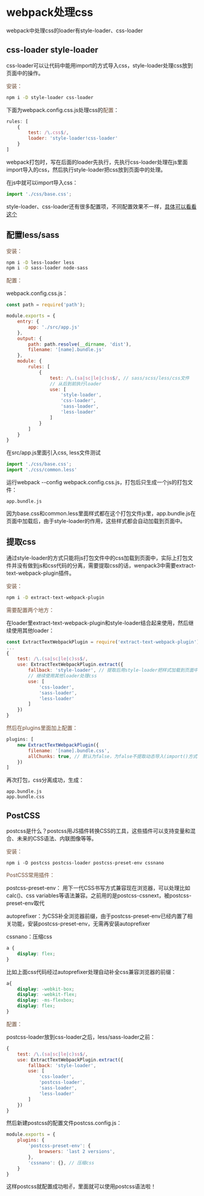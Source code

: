 # webpack处理css

webpack中处理css的loader有style-loader、css-loader

## css-loader style-loader

css-loader可以让代码中能用import的方式导入css，style-loader处理css放到页面中的操作。

<font color=#6f4e37>安装：</font>

```bash
npm i -D style-loader css-loader
```

下面为webpack.config.css.js处理css的<font color=#6f4e37>配置</font>：

```js
rules: [
    {
        test: /\.css$/,
        loader: 'style-loader!css-loader'
    }
]
```
webpack打包时，写在后面的loader先执行，先执行css-loader处理在js里面import导入的css，然后执行style-loader把css放到页面中的处理。

在js中就可以import导入css：

```js
import './css/base.css';
```

style-loader、css-loader还有很多配置项，不同配置效果不一样，[具体可以看看这个](https://blog.csdn.net/TyrionJ/article/details/79288287)

## 配置less/sass

<font color=#6f4e37>安装：</font>

```bash
npm i -D less-loader less
npm i -D sass-loader node-sass
```

<font color=#6f4e37>配置：</font>

webpack.config.css.js：

```js
const path = require('path');

module.exports = {
    entry: {
        app: './src/app.js'
    },
    output: {
        path: path.resolve(__dirname, 'dist'),
        filename: '[name].bundle.js'
    },
    module: {
        rules: [
            {
                test: /\.(sa|sc|le|c)ss$/, // sass/scss/less/css文件
                // 从后到前执行loader
                use: [
                    'style-loader',
                    'css-loader',
                    'sass-loader',
                    'less-loader'
                ]
            }
        ]
    }
}
```
在src/app.js里面引入css, less文件测试

```js
import './css/base.css';
import './css/common.less'
```
运行webpack --config webpack.config.css.js，打包后只生成一个js的打包文件：

```
app.bundle.js
```
因为base.css和common.less里面样式都在这个打包文件js里，app.bundle.js在页面中加载后，由于style-loader的作用，这些样式都会自动加载到页面中。

## 提取css

通过style-loader的方式只能将js打包文件中的css加载到页面中，实际上打包文件并没有做到js和css代码的分离，需要提取css的话，wenpack3中需要extract-text-webpack-plugin插件。

<font color=#6f4e37>安装：</font>

```bash
npm i -D extract-text-webpack-plugin
```

<font color=#6f4e37>需要配置两个地方：</font>

在loader里extract-text-webpack-plugin和style-loader结合起来使用，然后继续使用其他loader：

```js
const ExtractTextWebpackPlugin = require('extract-text-webpack-plugin');
...
{
    test: /\.(sa|sc|le|c)ss$/,
    use: ExtractTextWebpackPlugin.extract({
        fallback: 'style-loader', // 提取后用style-loader把样式加载到页面中
        // 继续使用其他loader处理css
        use: [
            'css-loader',
            'sass-loader',
            'less-loader'
        ]
    })
}
```

<font color=#6f4e37>然后在plugins里面加上配置：</font>

```js
plugins: [
    new ExtractTextWebpackPlugin({
        filename: '[name].bundle.css',
        allChunks: true, // 默认为false，为false不提取动态导入(import()方式)的模块的css文件
    })
]
```
再次打包，css分离成功，生成：

```
app.bundle.js
app.bundle.css
```

## PostCSS

postcss是什么？postcss用JS插件转换CSS的工具，这些插件可以支持变量和混合、未来的CSS语法、内联图像等等。

<font color=#6f4e37>安装：</font>

```
npm i -D postcss postcss-loader postcss-preset-env cssnano
```

<font color=#6f4e37>PostCSS常用插件：</font>

postcss-preset-env： 用下一代CSS书写方式兼容现在浏览器，可以处理比如calc()、css variables等语法兼容。之前用的是postcss-cssnext，被postcss-preset-env取代

autoprefixer：为CSS补全浏览器前缀，由于postcss-preset-env已经内置了相关功能，安装postcss-preset-env，无需再安装autoprefixer

cssnano：压缩css

```css
a {
    display: flex;
}
```
比如上面css代码经过autoprefixer处理自动补全css兼容浏览器的前缀：

```css
a{
    display: -webkit-box;
    display: -webkit-flex;
    display: -ms-flexbox;
    display: flex;
}
```

<font color=#6f4e37>配置：</font>

postcss-loader放到css-loader之后，less/sass-loader之前：

```js
{
    test: /\.(sa|sc|le|c)ss$/,
    use: ExtractTextWebpackPlugin.extract({
        fallback: 'style-loader', 
        use: [
            'css-loader',
            'postcss-loader',
            'sass-loader',
            'less-loader'
        ]
    })
}
```

然后新建postcss的配置文件postcss.config.js：

```js
module.exports = {
    plugins: {
        'postcss-preset-env': {
            browsers: 'last 2 versions',
        },
        'cssnano': {}, // 压缩css
    }
}
```
这样postcss就配置成功啦:v:，里面就可以使用postcss语法啦！

